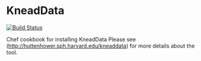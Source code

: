 # KneadData

[![Build Status](https://travis-ci.org/EagleGenomics-cookbooks/KneadData.svg?branch=master)](https://travis-ci.org/EagleGenomics-cookbooks/KneadData)

Chef cookbook for installing KneadData
Please see (http://huttenhower.sph.harvard.edu/kneaddata) for more details about the tool.

